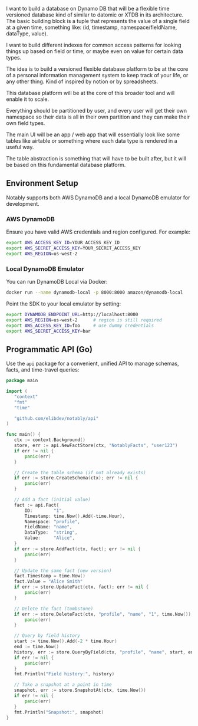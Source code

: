 I want to build a database on Dynamo DB that will be a flexible time versioned database kind of similar to datomic or XTDB in its architecture. 
The basic building block is a tuple that represents the value of a single field at a given time, something like: (id, timestamp, namespace/fieldName, dataType, value).

I want to build different indexes for common access patterns for looking things up based on field or time, or maybe even on value for certain data types.

The idea is to build a versioned flexible database platform to be at the core of a personal information management system to keep track of your life, or any other thing.
Kind of inspired by notion or by spreadsheets.

This database platform will be at the core of this broader tool and will enable it to scale.

Everything should be partitioned by user, and every user will get their own namespace so their data is all in their own partition and they can make their own field types.

The main UI will be an app / web app that will essentially look like some tables like airtable or something where each data type is rendered in a useful way.

The table abstraction is something that will have to be built after, but it will be based on this fundamental database platform.

## Environment Setup

Notably supports both AWS DynamoDB and a local DynamoDB emulator for development.

### AWS DynamoDB

Ensure you have valid AWS credentials and region configured. For example:

```bash
export AWS_ACCESS_KEY_ID=YOUR_ACCESS_KEY_ID
export AWS_SECRET_ACCESS_KEY=YOUR_SECRET_ACCESS_KEY
export AWS_REGION=us-west-2
```

### Local DynamoDB Emulator

You can run DynamoDB Local via Docker:

```bash
docker run --name dynamodb-local -p 8000:8000 amazon/dynamodb-local
```

Point the SDK to your local emulator by setting:

```bash
export DYNAMODB_ENDPOINT_URL=http://localhost:8000
export AWS_REGION=us-west-2      # region is still required
export AWS_ACCESS_KEY_ID=foo     # use dummy credentials
export AWS_SECRET_ACCESS_KEY=bar
```

## Programmatic API (Go)

Use the `api` package for a convenient, unified API to manage schemas, facts, and time-travel queries:

```go
package main

import (
   "context"
   "fmt"
   "time"

   "github.com/elibdev/notably/api"
)

func main() {
   ctx := context.Background()
   store, err := api.NewFactStore(ctx, "NotablyFacts", "user123")
   if err != nil {
       panic(err)
   }

   // Create the table schema (if not already exists)
   if err := store.CreateSchema(ctx); err != nil {
       panic(err)
   }

   // Add a fact (initial value)
   fact := api.Fact{
       ID:        "1",
       Timestamp: time.Now().Add(-time.Hour),
       Namespace: "profile",
       FieldName: "name",
       DataType:  "string",
       Value:     "Alice",
   }
   if err := store.AddFact(ctx, fact); err != nil {
       panic(err)
   }

   // Update the same fact (new version)
   fact.Timestamp = time.Now()
   fact.Value = "Alice Smith"
   if err := store.UpdateFact(ctx, fact); err != nil {
       panic(err)
   }

   // Delete the fact (tombstone)
   if err := store.DeleteFact(ctx, "profile", "name", "1", time.Now()); err != nil {
       panic(err)
   }

   // Query by field history
   start := time.Now().Add(-2 * time.Hour)
   end := time.Now()
   history, err := store.QueryByField(ctx, "profile", "name", start, end)
   if err != nil {
       panic(err)
   }
   fmt.Println("Field history:", history)

   // Take a snapshot at a point in time
   snapshot, err := store.SnapshotAt(ctx, time.Now())
   if err != nil {
       panic(err)
   }
   fmt.Println("Snapshot:", snapshot)
}
```
